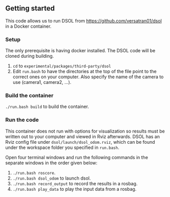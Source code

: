 
## Getting started

This code allows us to run DSOL from https://github.com/versatran01/dsol in a Docker container.

### Setup

The only prerequisite is having docker installed. The DSOL code will be cloned during building.

1. `cd` to `experimental/packages/third-party/dsol`
2. Edit `run.bash` to have the directories at the top of the file point to the correct ones on your computer. Also specify the name of the camera to use (camera1, camera2, ...).

### Build the container

`./run.bash build` to build the container.

### Run the code

This container does not run with options for visualization so results must be written out to your computer and viewed in Rviz afterwards. DSOL has an Rviz config file under `dsol/launch/dsol_odom.rviz`, which can be found under the workspace folder you specified in `run.bash`.

Open four terminal windows and run the following commands in the separate windows in the order given below:
1. `./run.bash roscore`.
2. `./run.bash dsol_odom` to launch dsol.
3. `./run.bash record_output`  to record the results in a rosbag.
4. `./run.bash play_data` to play the input data from a rosbag.
